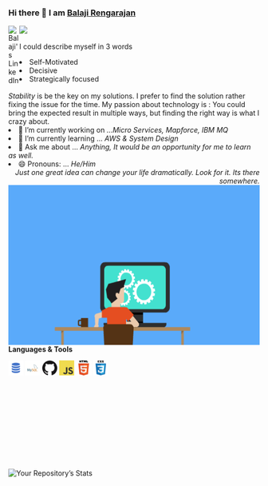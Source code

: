 ### Hi there 👋 I am <a href="mailto:balaji.rengarajan@outlook.com">Balaji Rengarajan</a>
<a href="https://www.linkedin.com/in/brenga/">
  <img align="left" alt="Balaji's LinkedIn" width="22px" src="https://raw.githubusercontent.com/peterthehan/peterthehan/master/assets/linkedin.svg" />
</a>
<img src="https://komarev.com/ghpvc/?username=balajirengarajan" />
<!--
![Hits](https://hitcounter.pythonanywhere.com/count/tag.svg?url=https://github.com/Tanu-N-Prabhu/Python)
-->

I could describe myself in 3 words
<li>Self-Motivated</li>
<li>Decisive</li>
<li>Strategically focused</li> 

<br />
<I>Stability</I> is be the key on my solutions. I prefer to find the solution rather fixing the issue for the time. My passion about technology is : You could bring the expected result in multiple ways, but finding the right way is what I crazy about.


<li> 🔭 I’m currently working on ...<I>Micro Services, Mapforce, IBM MQ </I> </li>
        <li> 🌱 I’m currently learning ... <I>AWS & System Design </I> </li>
        <li> 💬 Ask me about ... <I>Anything, It would be an opportunity for me to learn as well. </I> </li>
        <li> 😄 Pronouns: ... <I>He/Him </I> </li>

<div align="right"><i>Just one great idea can change your life dramatically. Look for it. Its there somewhere.</i></div>
        <img align="right" alt="GIF" src="https://github.com/balajirengarajan/balajirengarajan/blob/main/Master.gif" width="550" height="320" />


<br />

<b>**Languages & Tools**</b>

<code><img height="30" src="https://raw.githubusercontent.com/github/explore/80688e429a7d4ef2fca1e82350fe8e3517d3494d/topics/sql/sql.png"></code>
<code><img height="30" src="https://raw.githubusercontent.com/github/explore/80688e429a7d4ef2fca1e82350fe8e3517d3494d/topics/mysql/mysql.png"></code>
<code><img height="30" src="https://raw.githubusercontent.com/github/explore/80688e429a7d4ef2fca1e82350fe8e3517d3494d/topics/github/github.png"></code>
<code><img height="30" src="https://raw.githubusercontent.com/github/explore/80688e429a7d4ef2fca1e82350fe8e3517d3494d/topics/javascript/javascript.png"></code>
<code><img height="30" src="https://raw.githubusercontent.com/github/explore/80688e429a7d4ef2fca1e82350fe8e3517d3494d/topics/html/html.png"></code>
<code><img height="30" src="https://raw.githubusercontent.com/github/explore/80688e429a7d4ef2fca1e82350fe8e3517d3494d/topics/css/css.png"></code>


<br /><br /> <br /> <br /> <br /> <br /> <br /> <br /> <br /> <br />
![Your Repository’s Stats](https://github-readme-stats.vercel.app/api?username=balajirengarajan&show_icons=true)

<!--
![Your Repository's Stats](https://github-readme-stats.vercel.app/api/top-langs/?username=balajirengarajan=blue-green)

**balajirengarajan/balajirengarajan** is a ✨ _special_ ✨ repository because its `README.md` (this file) appears on your GitHub profile.

Here are some ideas to get you started:


-->
